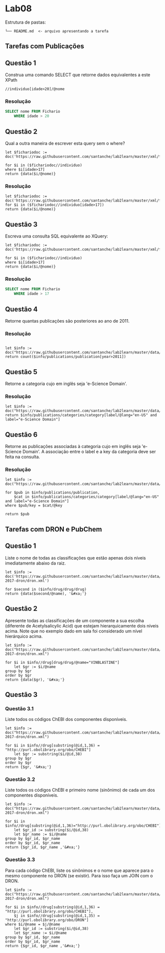 # Lab08

Estrutura de pastas:

```
└── README.md  <- arquivo apresentando a tarefa
```

## Tarefas com Publicações

## Questão 1

Construa uma comando SELECT que retorne dados equivalentes a este XPath

~~~xpath
//individuo[idade>20]/@nome
~~~

### Resolução

~~~sql
SELECT nome FROM Fichario 
    WHERE idade > 20
~~~

## Questão 2

Qual a outra maneira de escrever esta query sem o where?

~~~xquery
let $fichariodoc := doc('https://raw.githubusercontent.com/santanche/lab2learn/master/xml/fichario.xml')
 
for $i in ($fichariodoc//individuo)
where $i[idade>17]
return {data($i/@nome)}
~~~

### Resolução

~~~xquery
let $fichariodoc := doc('https://raw.githubusercontent.com/santanche/lab2learn/master/xml/fichario.xml')
for $i in ($fichariodoc//individuo[idade>17])
return {data($i/@nome)}
~~~

## Questão 3

Escreva uma consulta SQL equivalente ao XQuery:

~~~xquery
let $fichariodoc := doc('https://raw.githubusercontent.com/santanche/lab2learn/master/xml/fichario.xml')

for $i in ($fichariodoc//individuo)
where $i[idade>17]
return {data($i/@nome)}
~~~

### Resolução

~~~sql
SELECT nome FROM Fichario 
    WHERE idade > 17
~~~

## Questão 4

Retorne quantas publicações são posteriores ao ano de 2011.

### Resolução

~~~xquery

let $info := doc("https://raw.githubusercontent.com/santanche/lab2learn/master/data/publications/publications.xml")
return count($info/publications/publication[year>2011])
~~~

## Questão 5

Retorne a categoria cujo <label> em inglês seja 'e-Science Domain'.

### Resolução

~~~xquery
let $info := doc("https://raw.githubusercontent.com/santanche/lab2learn/master/data/publications/publications.xml")
return $info/publications/categories/category[label/@lang="en-US" and label="e-Science Domain"]
~~~

## Questão 6

Retorne as publicações associadas à categoria cujo <label> em inglês seja 'e-Science Domain'. A associação entre o label e a key da categoria deve ser feita na consulta.

### Resolução

~~~xquery
let $info := doc("https://raw.githubusercontent.com/santanche/lab2learn/master/data/publications/publications.xml")

for $pub in $info/publications/publication,
    $cat in $info/publications/categories/category[label/@lang="en-US" and label="e-Science Domain"]
where $pub/key = $cat/@key

return $pub
~~~

## Tarefas com DRON e PubChem

## Questão 1

Liste o nome de todas as classificações que estão apenas dois níveis imediatamente abaixo da raiz.

~~~xquery
let $info := doc('https://raw.githubusercontent.com/santanche/lab2learn/master/data/faers-2017-dron/dron.xml')

for $second in ($info/drug/drug/drug)
return {data($second/@name), '&#xa;'}
~~~

## Questão 2

Apresente todas as classificações de um componente a sua escolha (diferente de Acetylsalicylic Acid) que estejam hierarquicamente dois níveis acima. Note que no exemplo dado em sala foi considerado um nível hierárquico acima.

~~~xquery
let $info := doc("https://raw.githubusercontent.com/santanche/lab2learn/master/data/faers-2017-dron/dron.xml")

for $i in $info//drug[drug/drug/@name="VINBLASTINE"]
    let $gr := $i/@name
group by $gr
order by $gr
return {data($gr), '&#xa;'}
~~~

## Questão 3

### Questão 3.1

Liste todos os códigos ChEBI dos componentes disponíveis.

~~~xquery
let $info := doc("https://raw.githubusercontent.com/santanche/lab2learn/master/data/faers-2017-dron/dron.xml")

for $i in $info//drug[substring(@id,1,36) = "http://purl.obolibrary.org/obo/CHEBI"]
    let $gr := substring($i/@id,38)
group by $gr
order by $gr
return {$gr, '&#xa;'}
~~~

### Questão 3.2

Liste todos os códigos ChEBI e primeiro nome (sinônimo) de cada um dos componentes disponíveis.

~~~xquery
let $info := doc("https://raw.githubusercontent.com/santanche/lab2learn/master/data/faers-2017-dron/dron.xml")

for $i in $info//drug[substring(@id,1,36)="http://purl.obolibrary.org/obo/CHEBI"]
    let $gr_id := substring($i/@id,38)
    let $gr_name := $i/@name
group by $gr_id, $gr_name
order by $gr_id, $gr_name
return {$gr_id, $gr_name ,'&#xa;'}

~~~

### Questão 3.3

Para cada código ChEBI, liste os sinônimos e o nome que aparece para o mesmo componente no DRON (se existir). Para isso faça um JOIN com o DRON.

~~~xquery
let $info := doc("https://raw.githubusercontent.com/santanche/lab2learn/master/data/faers-2017-dron/dron.xml")

for $i in $info//drug[substring(@id,1,36) = "http://purl.obolibrary.org/obo/CHEBI"],
    $j in $info//drug[substring(@id,1,35) = "http://purl.obolibrary.org/obo/DRON"]
where $i/@name = $j/@name
    let $gr_id := substring($i/@id,38)
    let $gr_name := $i/@name
group by $gr_id, $gr_name
order by $gr_id, $gr_name
return {$gr_id, $gr_name ,'&#xa;'}
~~~
